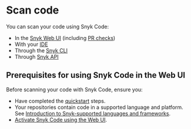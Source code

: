 # Scan code

You can scan your code using Snyk Code:

* In the [Snyk Web UI](../../../getting-started/explore-snyk-through-the-web-ui.md) (including [PR checks](../../run-pr-checks/))
* With your [IDE](../../../integrate-with-snyk/ide-tools/)
* Through the [Snyk CLI](../../../snyk-cli/)
* Through [Snyk API](../../../snyk-api/)

## Prerequisites for using Snyk Code in the Web UI

Before scanning your code with Snyk Code, ensure you:

* Have completed the [quickstart](../../../getting-started/quickstart/) steps.
* Your repositories contain code in a supported language and platform. See [Introduction to Snyk-supported languages and frameworks](../../supported-languages-and-frameworks/introduction-to-snyk-supported-languages-and-frameworks.md).
* [Activate Snyk Code using the Web UI](activate-snyk-code-using-the-web-ui.md).
